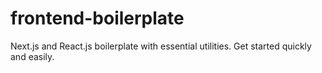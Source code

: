 # frontend-boilerplate
Next.js and React.js boilerplate with essential utilities. Get started quickly and easily.

